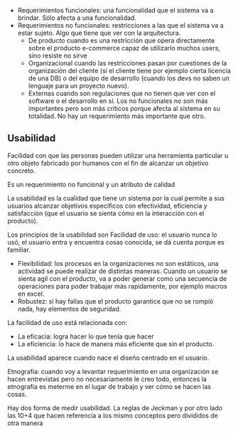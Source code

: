 - Requerimientos funcionales: una funcionalidad que el sistema va a brindar. Sólo afecta a una funcionalidad.
- Requerimientos no funcionales: restricciones a las que el sistema va a estar sujeto. Algo que tiene que ver con la arquitectura.
	- De producto cuando es una restricción que opera directamente sobre el producto e-commerce capaz de utilizarlo muchos users, sino resiste no sirve
	- Organizacional cuando las restricciones pasan por cuestiones de la organización del cliente (si el cliente tiene por ejemplo cierta licencia de una DB) o del equipo de desarrollo (cuando los devs no saben un lenguaje para un proyecto nuevo). 
	- Externas cuando son regulaciones que no tienen que ver con el software o el desarrollo en sí.
Los no funcionales no son más importantes pero son más críticos porque afecta al sistema en su totalidad. No hay un requerimiento más importante que otro.


## Usabilidad
Facilidad con que las personas pueden utilizar una herramienta particular u otro objeto fabricado por humanos con el fin de alcanzar un objetivo concreto.

Es un requerimiento no funcional y un atributo de calidad

La usabilidad es la cualidad que tiene un sistema por la cual permite a sus usuarios alcanzar objetivos específicos con efectividad, eficiencia y satisfacción (que el usuario se sienta cómo en la interacción con el producto).

Los principios de la usabilidad son
Facilidad de uso: el usuario nunca lo usó, el usuario entra y encuentra cosas conocida, se dá cuenta porque es familiar.
- Flexibilidad: los procesos en la organizaciones no son estáticos, una actividad se puede realizar de distintas maneras. Cuando un usuario se sienta agil con el producto, va a poder generar como una secuencia de operaciones para poder trabajar más rapidamente, por ejemplo macros en excel.
- Robustez: si hay fallas que el producto garantice que no se rompió nada, hay elementos de seguridad.

La facilidad de uso está relacionada con:
- La eficacia: logra hacer lo que tenía que hacer
- La eficiencia: lo hace de manera más eficiente que sin el producto.

La usabilidad aparece cuando nace el diseño centrado en el usuario.

Etnografía: cuando voy a levantar requerimiento en una organización se hacen entrevistas pero no necesariamente le creo todo, entonces la etnografía es meterme en el lugar de trabajo y ver cómo se hacen las cosas.

Hay dos forma de medir usabilidad. La reglas de Jeckman y por otro lado las 10+4 que hacen referencia a los mismo conceptos pero divididos de otra manera